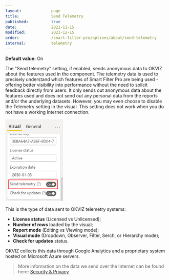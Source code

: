 ```yaml
---
layout:             page
title:              Send Telemetry
published:          true
date:               2021-11-15
modified:           2021-12-15
order:              /smart-filter-pro/options/about/send-telemetry
internal:           telemetry
---
```

**Default value:** On

The "Send telemetry" setting, if enabled, sends anonymous data to OKVIZ about the features used in the component. The telemetry data is used to precisely understand which features of Smart Filter Pro are being used - offering better visibility into performance without the need to solicit feedback directly from users. It only sends out anonymous data about the features used and does not send out any personal data from the reports and/or the underlying datasets. However, you may even choose to disable the Telemetry setting in the visual. This setting does not work when you do not have a working Internet connection.

<img src="images/send-telemetry-option.png" width="180">

This is the type of data sent to OKVIZ telemetry systems:
- **License status** (Licensed vs Unlicensed);
- **Number of rows** loaded by the visual;
- **Report mode** (Editing vs Viewing mode);
- **Visual mode** (Dropdown, Observer, Filter, Serch, or Hierarchy mode);
- **Check for updates** status.

OKVIZ collects this data through Google Analytics and a proprietary system hosted on Microsoft Azure servers.

> More information on the data we send over the Internet can be found here: [Security & Privacy](../../get-started/security.md)
